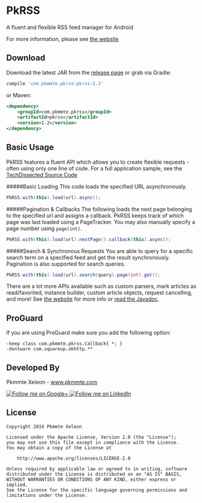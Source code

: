 PkRSS
=====

A fluent and flexible RSS feed manager for Android

For more information, please see [the website][1]

Download
--------

Download the latest JAR from the [release page][2] or grab via Gradle:
```groovy
compile 'com.pkmmte.pkrss:pkrss:1.2'
```
or Maven:
```xml
<dependency>
    <groupId>com.pkmmte.pkrss</groupId>
    <artifactId>pkrss</artifactId>
    <version>1.2</version>
</dependency>
```

Basic Usage
--------

PkRSS features a fluent API which allows you to create flexible requests - often using only one line of code. For a full application sample, see the [TechDissected Source Code][3]

#####Basic Loading
This code loads the specified URL asynchronously. 
```java
PkRSS.with(this).load(url).async();
```

#####Pagination & Callbacks
The following loads the next page belonging to the specified url and assigns a callback. PkRSS keeps track of which page was last loaded using a PageTracker. You may also manually specify a page number using `page(int)`.
```java
PkRSS.with(this).load(url).nextPage().callback(this).async();
```

#####Search & Synchronous Requests
You are able to query for a specific search term on a specified feed and get the result synchronously. Pagination is also supported for search queries.
```java
PkRSS.with(this).load(url).search(query).page(int).get();
```

There are a lot more APIs available such as custom parsers, mark articles as read/favorited, instance builder, custom article objects, request cancelling, and more! See [the website][1] for more info or [read the Javadoc][4].

ProGuard
--------

If you are using ProGuard make sure you add the following option:

```
-keep class com.pkmmte.pkrss.Callback{ *; }
-dontwarn com.squareup.okhttp.**
```

Developed By
--------

Pkmmte Xeleon - www.pkmmte.com

<a href="https://plus.google.com/102226057091361048952">
  <img alt="Follow me on Google+"
       src="http://data.pkmmte.com/temp/social_google_plus_logo.png" />
</a>
<a href="https://www.linkedin.com/pub/pkmmte-xeleon/7a/409/b4b/">
  <img alt="Follow me on LinkedIn"
       src="http://data.pkmmte.com/temp/social_linkedin_logo.png" />
</a>

License
--------

    Copyright 2014 Pkmmte Xeleon
    
    Licensed under the Apache License, Version 2.0 (the "License");
    you may not use this file except in compliance with the License.
    You may obtain a copy of the License at
    
        http://www.apache.org/licenses/LICENSE-2.0
    
    Unless required by applicable law or agreed to in writing, software
    distributed under the License is distributed on an "AS IS" BASIS,
    WITHOUT WARRANTIES OR CONDITIONS OF ANY KIND, either express or implied.
    See the License for the specific language governing permissions and
    limitations under the License.

 [1]: http://pkmmte.github.io/PkRSS/
 [2]: https://github.com/Pkmmte/PkRSS/releases
 [3]: https://github.com/Pkmmte/TechDissected
 [4]: http://pkmmte.github.io/PkRSS/javadoc/

